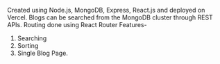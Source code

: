 Created using Node.js, MongoDB, Express, React.js and deployed on Vercel.
Blogs can be searched from the MongoDB cluster through REST APIs.
Routing done using React Router
Features-
1. Searching
2. Sorting
3. Single Blog Page.